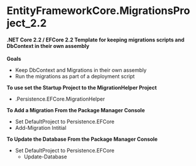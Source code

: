 EntityFrameworkCore.MigrationsProject_2.2
=======

#### .NET Core 2.2 / EFCore 2.2 Template for keeping migrations scripts and DbContext in their own assembly

**Goals**

   * Keep DbContext and Migrations in their own assembly
   * Run the migrations as part of a deployment script

**To use set the Startup Project to the MigrationHelper Project**

  * .Persistence.EFCore.MigrationHelper

**To Add a Migration From the Package Manager Console**

  * Set DefaultProject to Persistence.EFCore
  * Add-Migration Intitial

**To Update the Database  From the Package Manager Console**

  * Set DefaultProject to Persistence.EFCore
	* Update-Database
